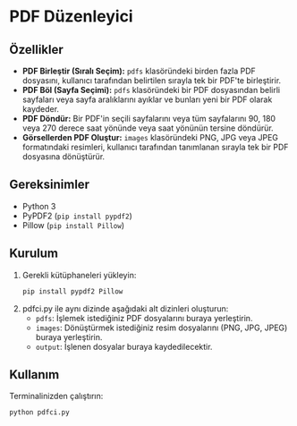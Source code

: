 # PDF Düzenleyici

## Özellikler
* **PDF Birleştir (Sıralı Seçim):** `pdfs` klasöründeki birden fazla PDF dosyasını, kullanıcı tarafından belirtilen sırayla tek bir PDF'te birleştirir.
* **PDF Böl (Sayfa Seçimi):** `pdfs` klasöründeki bir PDF dosyasından belirli sayfaları veya sayfa aralıklarını ayıklar ve bunları yeni bir PDF olarak kaydeder.
* **PDF Döndür:** Bir PDF'in seçili sayfalarını veya tüm sayfalarını 90, 180 veya 270 derece saat yönünde veya saat yönünün tersine döndürür.
* **Görsellerden PDF Oluştur:** `images` klasöründeki PNG, JPG veya JPEG formatındaki resimleri, kullanıcı tarafından tanımlanan sırayla tek bir PDF dosyasına dönüştürür.

## Gereksinimler
* Python 3
* PyPDF2 (`pip install pypdf2`)
* Pillow (`pip install Pillow`)

## Kurulum
1. Gerekli kütüphaneleri yükleyin:
    ```bash
    pip install pypdf2 Pillow
    ```
2. pdfci.py ile  aynı dizinde aşağıdaki alt dizinleri oluşturun:
    * `pdfs`: İşlemek istediğiniz PDF dosyalarını buraya yerleştirin.
    * `images`: Dönüştürmek istediğiniz resim dosyalarını (PNG, JPG, JPEG) buraya yerleştirin.
    * `output`: İşlenen dosyalar buraya kaydedilecektir.

## Kullanım
Terminalinizden çalıştırın:
```bash
python pdfci.py

